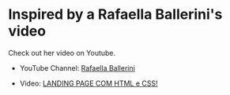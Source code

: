 # Inspired by a Rafaella Ballerini's video

Check out her video on Youtube.

* YouTube Channel: [Rafaella Ballerini](https://www.youtube.com/channel/UC_-uuuZbY0AAt9CViNzvc-Q)

* Video: [LANDING PAGE COM HTML e CSS!](https://youtu.be/llF6vD-RljE)